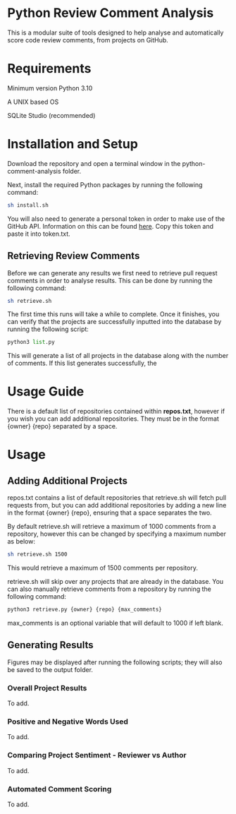 # Python Review Comment Analysis
This is a modular suite of tools designed to help analyse and automatically score code review comments, from projects on GitHub.

# Requirements
Minimum version Python 3.10

A UNIX based OS

SQLite Studio (recommended)

# Installation and Setup
Download the repository and open a terminal window in the python-comment-analysis folder.

Next, install the required Python packages by running the following command:
```sh
sh install.sh
```
You will also need to generate a personal token in order to make use of the GitHub API. Information on this can be found [here](https://docs.github.com/en/enterprise-server@3.4/authentication/keeping-your-account-and-data-secure/creating-a-personal-access-token). Copy this token and paste it into token.txt.

## Retrieving Review Comments
Before we can generate any results we first need to retrieve pull request comments in order to analyse results. This can be done by running the following command:
```sh
sh retrieve.sh
```

The first time this runs will take a while to complete. Once it finishes, you can verify that the projects are successfully inputted into the database by running the following script:

```python
python3 list.py
```
This will generate a list of all projects in the database along with the number of comments. If this list generates successfully, the 
# Usage Guide
There is a default list of repositories contained within **repos.txt**, however if you wish you can add additional repositories. They must be in the format {owner} {repo} separated by a space.

# Usage

## Adding Additional Projects
repos.txt contains a list of default repositories that retrieve.sh will fetch pull requests from, but you can add additional repositories by adding a new line in the format {owner} {repo}, ensuring that a space separates the two.

By default retrieve.sh will retrieve a maximum of 1000 comments from a repository, however this can be changed by specifying a maximum number as below:
```sh
sh retrieve.sh 1500
```
This would retrieve a maximum of 1500 comments per repository. 

retrieve.sh will skip over any projects that are already in the database. You can also manually retrieve comments from a repository by running the following command:
```python
python3 retrieve.py {owner} {repo} {max_comments}
```
max_comments is an optional variable that will default to 1000 if left blank.

## Generating Results
Figures may be displayed after running the following scripts; they will also be saved to the output folder.

### Overall Project Results
To add.

### Positive and Negative Words Used
To add.

### Comparing Project Sentiment - Reviewer vs Author
To add.

### Automated Comment Scoring
To add.
